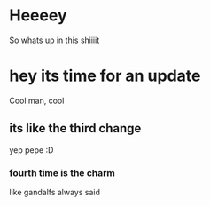 # Heeeey
So whats up in this shiiiit


# hey its time for an update
Cool man, cool


## its like the third change
yep pepe
:D

### fourth time is the charm
like gandalfs always said
